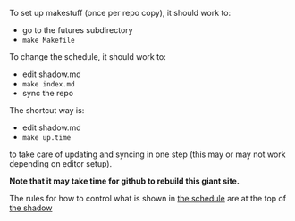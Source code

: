 
To set up makestuff (once per repo copy), it should work to:
* go to the futures subdirectory
* `make Makefile`

To change the schedule, it should work to:
* edit shadow.md
* `make index.md`
* sync the repo

The shortcut way is:
* edit shadow.md
* `make up.time`

to take care of updating and syncing in one step (this may or may not work depending on editor setup).

__Note that it may take time for github to rebuild this giant site.__

The rules for how to control what is shown in [the schedule](http://www.ici3d.org/futures/) are at the top of [the shadow](http://www.ici3d.org/futures/shadow.html)
